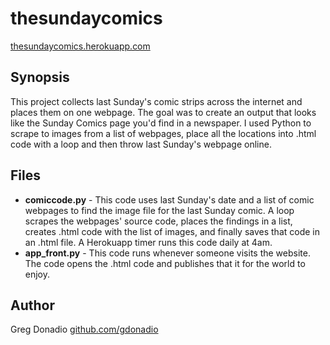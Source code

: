 <h1> thesundaycomics </h1>
<a href="http://thesundaycomics.herokuapp.com">thesundaycomics.herokuapp.com</a>

<h2>Synopsis</h2>
This project collects last Sunday's comic strips across the internet and places them on one webpage. The goal was to create an output that looks like the Sunday Comics page you'd find in a newspaper. I used Python to scrape to images from a list of webpages, place all the locations into .html code with a loop and then throw last Sunday's webpage online.

<h2>Files</h2>
<ul>
<li> <b>comiccode.py</b> - This code uses last Sunday's date and a list of comic webpages to find the image file for the last Sunday comic. A loop scrapes the webpages' source code, places the findings in a list, creates .html code with the list of images, and finally saves that code in an .html file. A Herokuapp timer runs this code daily at 4am. </li>

<li> <b>app_front.py</b> - This code runs whenever someone visits the website. The code opens the .html code and publishes that it for the world to enjoy.  </li>
</ul>

<h2>Author</h2>
Greg Donadio
<a href="https://github.com/gdonadio">github.com/gdonadio</a>
